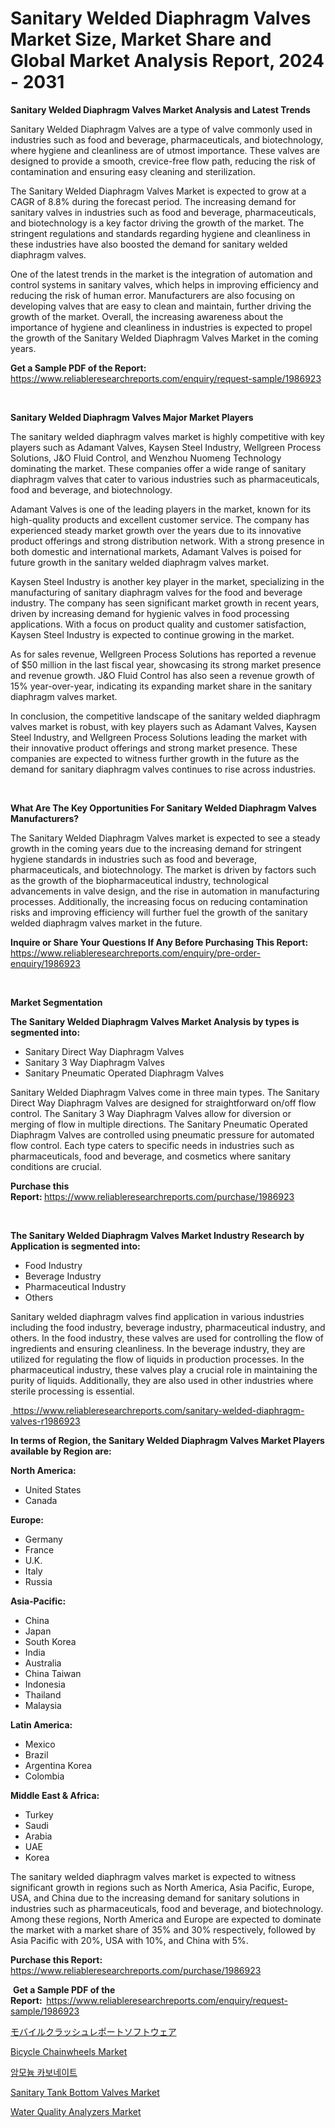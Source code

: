 <p><h1>Sanitary Welded Diaphragm Valves Market Size, Market Share and Global Market Analysis Report, 2024 - 2031</h1></p><p><strong>Sanitary Welded Diaphragm Valves Market Analysis and Latest Trends</strong></p>
<p><p>Sanitary Welded Diaphragm Valves are a type of valve commonly used in industries such as food and beverage, pharmaceuticals, and biotechnology, where hygiene and cleanliness are of utmost importance. These valves are designed to provide a smooth, crevice-free flow path, reducing the risk of contamination and ensuring easy cleaning and sterilization.</p><p>The Sanitary Welded Diaphragm Valves Market is expected to grow at a CAGR of 8.8% during the forecast period. The increasing demand for sanitary valves in industries such as food and beverage, pharmaceuticals, and biotechnology is a key factor driving the growth of the market. The stringent regulations and standards regarding hygiene and cleanliness in these industries have also boosted the demand for sanitary welded diaphragm valves.</p><p>One of the latest trends in the market is the integration of automation and control systems in sanitary valves, which helps in improving efficiency and reducing the risk of human error. Manufacturers are also focusing on developing valves that are easy to clean and maintain, further driving the growth of the market. Overall, the increasing awareness about the importance of hygiene and cleanliness in industries is expected to propel the growth of the Sanitary Welded Diaphragm Valves Market in the coming years.</p></p>
<p><strong>Get a Sample PDF of the Report:&nbsp;</strong> <a href="https://www.reliableresearchreports.com/enquiry/request-sample/1986923">https://www.reliableresearchreports.com/enquiry/request-sample/1986923</a></p>
<p>&nbsp;</p>
<p><strong>Sanitary Welded Diaphragm Valves Major Market Players</strong></p>
<p><p>The sanitary welded diaphragm valves market is highly competitive with key players such as Adamant Valves, Kaysen Steel Industry, Wellgreen Process Solutions, J&O Fluid Control, and Wenzhou Nuomeng Technology dominating the market. These companies offer a wide range of sanitary diaphragm valves that cater to various industries such as pharmaceuticals, food and beverage, and biotechnology.</p><p>Adamant Valves is one of the leading players in the market, known for its high-quality products and excellent customer service. The company has experienced steady market growth over the years due to its innovative product offerings and strong distribution network. With a strong presence in both domestic and international markets, Adamant Valves is poised for future growth in the sanitary welded diaphragm valves market.</p><p>Kaysen Steel Industry is another key player in the market, specializing in the manufacturing of sanitary diaphragm valves for the food and beverage industry. The company has seen significant market growth in recent years, driven by increasing demand for hygienic valves in food processing applications. With a focus on product quality and customer satisfaction, Kaysen Steel Industry is expected to continue growing in the market.</p><p>As for sales revenue, Wellgreen Process Solutions has reported a revenue of $50 million in the last fiscal year, showcasing its strong market presence and revenue growth. J&O Fluid Control has also seen a revenue growth of 15% year-over-year, indicating its expanding market share in the sanitary diaphragm valves market.</p><p>In conclusion, the competitive landscape of the sanitary welded diaphragm valves market is robust, with key players such as Adamant Valves, Kaysen Steel Industry, and Wellgreen Process Solutions leading the market with their innovative product offerings and strong market presence. These companies are expected to witness further growth in the future as the demand for sanitary diaphragm valves continues to rise across industries.</p></p>
<p>&nbsp;</p>
<p><strong>What Are The Key Opportunities For Sanitary Welded Diaphragm Valves Manufacturers?</strong></p>
<p><p>The Sanitary Welded Diaphragm Valves market is expected to see a steady growth in the coming years due to the increasing demand for stringent hygiene standards in industries such as food and beverage, pharmaceuticals, and biotechnology. The market is driven by factors such as the growth of the biopharmaceutical industry, technological advancements in valve design, and the rise in automation in manufacturing processes. Additionally, the increasing focus on reducing contamination risks and improving efficiency will further fuel the growth of the sanitary welded diaphragm valves market in the future.</p></p>
<p><strong>Inquire or Share Your Questions If Any Before Purchasing This Report:</strong> <a href="https://www.reliableresearchreports.com/enquiry/pre-order-enquiry/1986923">https://www.reliableresearchreports.com/enquiry/pre-order-enquiry/1986923</a></p>
<p>&nbsp;</p>
<p><strong>Market Segmentation</strong></p>
<p><strong>The Sanitary Welded Diaphragm Valves Market Analysis by types is segmented into:</strong></p>
<p><ul><li>Sanitary Direct Way Diaphragm Valves</li><li>Sanitary 3 Way Diaphragm Valves</li><li>Sanitary Pneumatic Operated Diaphragm Valves</li></ul></p>
<p><p>Sanitary Welded Diaphragm Valves come in three main types. The Sanitary Direct Way Diaphragm Valves are designed for straightforward on/off flow control. The Sanitary 3 Way Diaphragm Valves allow for diversion or merging of flow in multiple directions. The Sanitary Pneumatic Operated Diaphragm Valves are controlled using pneumatic pressure for automated flow control. Each type caters to specific needs in industries such as pharmaceuticals, food and beverage, and cosmetics where sanitary conditions are crucial.</p></p>
<p><strong>Purchase this Report:&nbsp;</strong><a href="https://www.reliableresearchreports.com/purchase/1986923">https://www.reliableresearchreports.com/purchase/1986923</a></p>
<p>&nbsp;</p>
<p><strong>The Sanitary Welded Diaphragm Valves Market Industry Research by Application is segmented into:</strong></p>
<p><ul><li>Food Industry</li><li>Beverage Industry</li><li>Pharmaceutical Industry</li><li>Others</li></ul></p>
<p><p>Sanitary welded diaphragm valves find application in various industries including the food industry, beverage industry, pharmaceutical industry, and others. In the food industry, these valves are used for controlling the flow of ingredients and ensuring cleanliness. In the beverage industry, they are utilized for regulating the flow of liquids in production processes. In the pharmaceutical industry, these valves play a crucial role in maintaining the purity of liquids. Additionally, they are also used in other industries where sterile processing is essential.</p></p>
<p><a href="https://www.reliableresearchreports.com/sanitary-welded-diaphragm-valves-r1986923">&nbsp;https://www.reliableresearchreports.com/sanitary-welded-diaphragm-valves-r1986923</a></p>
<p><strong>In terms of Region, the Sanitary Welded Diaphragm Valves Market Players available by Region are:</strong></p>
<p>
    <p> <strong> North America: </strong>
        <ul>
            <li>United States</li>
            <li>Canada</li>
        </ul>
        </p> 
    <p> <strong> Europe: </strong>
        <ul>
            <li>Germany</li>
            <li>France</li>
            <li>U.K.</li>
            <li>Italy</li>
            <li>Russia</li>
        </ul>
        </p> 
    <p> <strong> Asia-Pacific: </strong>
        <ul>
            <li>China</li>
            <li>Japan</li>
            <li>South Korea</li>
            <li>India</li>
            <li>Australia</li>
            <li>China Taiwan</li>
            <li>Indonesia</li>
            <li>Thailand</li>
            <li>Malaysia</li>
        </ul>
        </p> 
    <p> <strong> Latin America: </strong>
        <ul>
            <li>Mexico</li>
            <li>Brazil</li>
            <li>Argentina Korea</li>
            <li>Colombia</li>
        </ul>
        </p> 
    <p> <strong> Middle East & Africa: </strong>
        <ul>
            <li>Turkey</li>
            <li>Saudi</li>
            <li>Arabia</li>
            <li>UAE</li>
            <li>Korea</li>
        </ul>
    </p>
    </p>
<p><p>The sanitary welded diaphragm valves market is expected to witness significant growth in regions such as North America, Asia Pacific, Europe, USA, and China due to the increasing demand for sanitary solutions in industries such as pharmaceuticals, food and beverage, and biotechnology. Among these regions, North America and Europe are expected to dominate the market with a market share of 35% and 30% respectively, followed by Asia Pacific with 20%, USA with 10%, and China with 5%.</p></p>
<p><strong>Purchase this Report: </strong><a href="https://www.reliableresearchreports.com/purchase/1986923">https://www.reliableresearchreports.com/purchase/1986923</a></p>
<p>&nbsp;<strong>Get a Sample PDF of the Report:&nbsp;&nbsp;</strong><a href="https://www.reliableresearchreports.com/enquiry/request-sample/1986923">https://www.reliableresearchreports.com/enquiry/request-sample/1986923</a></p>
<p><strong></strong></p>
<p><p><a href="https://github.com/ihabdkwlxs948/Market-Research-Report-List-1/blob/main/764506845065.md">モバイルクラッシュレポートソフトウェア</a></p><p><a href="https://www.linkedin.com/pulse/bicycle-chainwheels-market-size-outlook-forecast-2024-2031-3caqe?trackingId=2n2zzn7h656%2F%2FtHPwxZkbw%3D%3D">Bicycle Chainwheels Market</a></p><p><a href="https://github.com/laholand/Market-Research-Report-List-3/blob/main/745515241329.md">암모늄 카보네이트</a></p><p><a href="https://github.com/JameTravis/Market-Research-Report-List-4/blob/main/sanitary-tank-bottom-valves-market.md">Sanitary Tank Bottom Valves Market</a></p><p><a href="https://www.linkedin.com/pulse/water-quality-analyzers-market-outlook-industry-overview-tzewe?trackingId=e1j0Oy9S44IQZ0jlKV%2BxOw%3D%3D">Water Quality Analyzers Market</a></p></p>